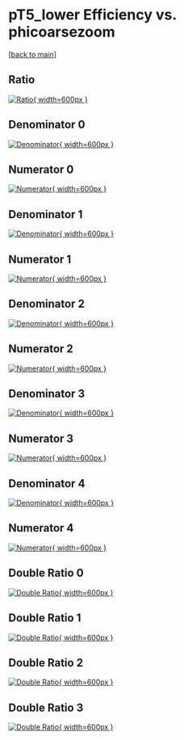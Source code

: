 # pT5_lower Efficiency vs. phicoarsezoom

[[back to main](./)]



## Ratio

[![Ratio](../mtv/var/pT5_lower_vtr_11_0_eff_phicoarsezoom.png){ width=600px }](../mtv/var/pT5_lower_vtr_11_0_eff_phicoarsezoom.pdf)

## Denominator 0

[![Denominator](../mtv/den/pT5_lower_vtr_11_0_eff_phicoarsezoom_den0.png){ width=600px }](../mtv/den/pT5_lower_vtr_11_0_eff_phicoarsezoom_den0.pdf)

## Numerator 0

[![Numerator](../mtv/num/pT5_lower_vtr_11_0_eff_phicoarsezoom_num0.png){ width=600px }](../mtv/num/pT5_lower_vtr_11_0_eff_phicoarsezoom_num0.pdf)

## Denominator 1

[![Denominator](../mtv/den/pT5_lower_vtr_11_0_eff_phicoarsezoom_den1.png){ width=600px }](../mtv/den/pT5_lower_vtr_11_0_eff_phicoarsezoom_den1.pdf)

## Numerator 1

[![Numerator](../mtv/num/pT5_lower_vtr_11_0_eff_phicoarsezoom_num1.png){ width=600px }](../mtv/num/pT5_lower_vtr_11_0_eff_phicoarsezoom_num1.pdf)

## Denominator 2

[![Denominator](../mtv/den/pT5_lower_vtr_11_0_eff_phicoarsezoom_den2.png){ width=600px }](../mtv/den/pT5_lower_vtr_11_0_eff_phicoarsezoom_den2.pdf)

## Numerator 2

[![Numerator](../mtv/num/pT5_lower_vtr_11_0_eff_phicoarsezoom_num2.png){ width=600px }](../mtv/num/pT5_lower_vtr_11_0_eff_phicoarsezoom_num2.pdf)

## Denominator 3

[![Denominator](../mtv/den/pT5_lower_vtr_11_0_eff_phicoarsezoom_den3.png){ width=600px }](../mtv/den/pT5_lower_vtr_11_0_eff_phicoarsezoom_den3.pdf)

## Numerator 3

[![Numerator](../mtv/num/pT5_lower_vtr_11_0_eff_phicoarsezoom_num3.png){ width=600px }](../mtv/num/pT5_lower_vtr_11_0_eff_phicoarsezoom_num3.pdf)

## Denominator 4

[![Denominator](../mtv/den/pT5_lower_vtr_11_0_eff_phicoarsezoom_den4.png){ width=600px }](../mtv/den/pT5_lower_vtr_11_0_eff_phicoarsezoom_den4.pdf)

## Numerator 4

[![Numerator](../mtv/num/pT5_lower_vtr_11_0_eff_phicoarsezoom_num4.png){ width=600px }](../mtv/num/pT5_lower_vtr_11_0_eff_phicoarsezoom_num4.pdf)

## Double Ratio 0

[![Double Ratio](../mtv/ratio/pT5_lower_vtr_11_0_eff_phicoarsezoom_ratio0.png){ width=600px }](../mtv/ratio/pT5_lower_vtr_11_0_eff_phicoarsezoom_ratio0.pdf)

## Double Ratio 1

[![Double Ratio](../mtv/ratio/pT5_lower_vtr_11_0_eff_phicoarsezoom_ratio1.png){ width=600px }](../mtv/ratio/pT5_lower_vtr_11_0_eff_phicoarsezoom_ratio1.pdf)

## Double Ratio 2

[![Double Ratio](../mtv/ratio/pT5_lower_vtr_11_0_eff_phicoarsezoom_ratio2.png){ width=600px }](../mtv/ratio/pT5_lower_vtr_11_0_eff_phicoarsezoom_ratio2.pdf)

## Double Ratio 3

[![Double Ratio](../mtv/ratio/pT5_lower_vtr_11_0_eff_phicoarsezoom_ratio3.png){ width=600px }](../mtv/ratio/pT5_lower_vtr_11_0_eff_phicoarsezoom_ratio3.pdf)

